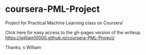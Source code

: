 # coursera-PML-Project
Project for Practical Machine Learning class on Coursera'

Click here for easy access to the gh-pages version of the writeup.
https://william10000.github.io/coursera-PML-Project/

Thanks,
s
William

